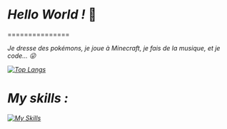 # ***Hello World !*** 👋
=============== <p>
<i> Je dresse des pokémons, je joue à Minecraft, je fais de la musique, et je code... 😜 <p>
[![Top Langs](https://github-readme-stats.vercel.app/api/top-langs/?username=Rapikoui-Coder&hide=html,makefile&layout=compact)](https://github.com/Rapikoui-Coder)
# My skills :

[![My Skills](https://skillicons.dev/icons?i=py,java,html,css,arduino,git,github,linux,js,vscode,c,cpp)](https://skillicons.dev)
